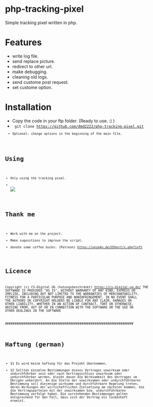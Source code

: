 # php-tracking-pixel
Simple tracking pixel written in php.

# Features
- write log file.
- send replace picture.
- redirect to other url.
- make debugging.
- cleaning old logs.
- send custome post request.
- set custome option.

# Installation
- Copy the code in your ftp folder. (Ready to use. :) )
- <code> git clone https://github.com/dmd2222/php-tracking-pixel.git <code>
- Optional: change options in the beginning of the main file.
  
  
# Using
  - Only using the tracking pixel.
  - <code> <img src="https://idenlink.de/tracking_pixel/php-tracking-pixel/tracking_pixel.php" > </code>
  
  
# Thank me
 - Work with me on the project.
 - Make sugesstions to improve the script.
 - donate some coffee bucks: (Patreon) https://unze4u.de/UShort/s.php?i=ft
  
  
 # Licence
 Copyright (c) CS-Digital UG (hatungsbeschränkt) https://cs-digital-ug.de/ 
THE SOFTWARE IS PROVIDED "AS IS", WITHOUT WARRANTY OF ANY KIND, EXPRESS OR IMPLIED,
INCLUDING BUT NOT LIMITED TO THE WARRANTIES OF MERCHANTABILITY, FITNESS FOR A PARTICULAR PURPOSE AND NONINFRINGEMENT.
IN NO EVENT SHALL THE AUTHORS OR COPYRIGHT HOLDERS BE LIABLE FOR ANY CLAIM, DAMAGES OR OTHER LIABILITY,
WHETHER IN AN ACTION OF CONTRACT, TORT OR OTHERWISE, ARISING FROM, OUT OF OR IN CONNECTION WITH THE SOFTWARE OR
THE USE OR OTHER DEALINGS IN THE SOFTWARE
  
  
  
  
  #####################################################################
# Haftung (german)
  - §1 Es wird keine haftung für das Projekt übernommen.
  - §2 Sollten einzelne Bestimmungen dieses Vertrages unwirksam oder undurchführbar sein oder nach Vertragsschluss unwirksam oder undurchführbar werden, bleibt davon die Wirksamkeit des Vertrages im Übrigen unberührt. An die Stelle der unwirksamen oder undurchführbaren Bestimmung soll diejenige wirksame und durchführbare Regelung treten, deren Wirkungen der wirtschaftlichen Zielsetzung am nächsten kommen, die die Vertragsparteien mit der unwirksamen bzw. undurchführbaren Bestimmung verfolgt haben. Die vorstehenden Bestimmungen gelten entsprechend für den Fall, dass sich der Vertrag als lückenhaft erweist.
